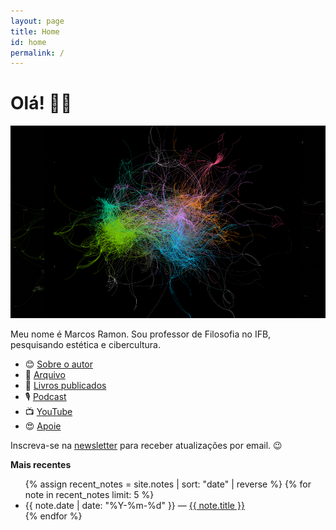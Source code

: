 ```yaml
---
layout: page
title: Home
id: home
permalink: /
---
```


# Olá! 👋🏼

![](/assets/images/gephi2.png)

Meu nome é Marcos Ramon. Sou professor de Filosofia no IFB, pesquisando estética e cibercultura.

- 😊 [Sobre o autor](https://marcosramon.net/sobre)
- 📂 [Arquivo](https://marcosramon.net/arquivo)
- 📘 [Livros publicados](https://marcosramon.net/livros) 
- 🎙️ [Podcast](https://open.spotify.com/show/1smphr2Sl3kHncMYB984rc?si=Ds7GV4oNQnGxsm-bxYvasA&nd=1)
- 📺 [YouTube](https://www.youtube.com/conexaofilosofica)
- 😍 [Apoie](https://marcosramon.net/apoie)

Inscreva-se na [newsletter](https://marcosramon.substack.com/) para receber atualizações por email. 😉

<strong>Mais recentes</strong>

<ul>
  {% assign recent_notes = site.notes | sort: "date" | reverse %}
  {% for note in recent_notes limit: 5 %}
    <li>
      {{ note.date | date: "%Y-%m-%d" }} — <a class="internal-link" href="{{ site.baseurl }}{{ note.url }}">{{ note.title }}</a>
    </li>
  {% endfor %}
</ul>

<style>
  .wrapper {
    max-width: 46em;
  }
</style>
